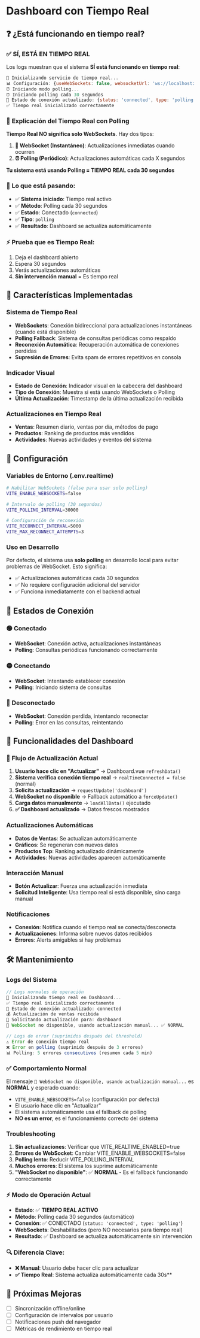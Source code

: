 # Dashboard con Tiempo Real

## ❓ **¿Está funcionando en tiempo real?**

### ✅ **SÍ, ESTÁ EN TIEMPO REAL** 

Los logs muestran que el sistema **SÍ está funcionando en tiempo real**:

```javascript
🚀 Inicializando servicio de tiempo real...
📊 Configuración: {useWebSockets: false, websocketUrl: 'ws://localhost:5000/ws', pollingInterval: 30000}
⏰ Iniciando modo polling...
⏰ Iniciando polling cada 30 segundos
🔌 Estado de conexión actualizado: {status: 'connected', type: 'polling'}
✅ Tiempo real inicializado correctamente
```

### 🔄 **Explicación del Tiempo Real con Polling**

**Tiempo Real NO significa solo WebSockets**. Hay dos tipos:

1. **🔌 WebSocket (Instantáneo)**: Actualizaciones inmediatas cuando ocurren
2. **⏰ Polling (Periódico)**: Actualizaciones automáticas cada X segundos

**Tu sistema está usando Polling = TIEMPO REAL cada 30 segundos**

### 🎯 **Lo que está pasando:**
- ✅ **Sistema iniciado**: Tiempo real activo
- ✅ **Método**: Polling cada 30 segundos  
- ✅ **Estado**: Conectado (`connected`)
- ✅ **Tipo**: `polling`
- ✅ **Resultado**: Dashboard se actualiza automáticamente

### ⚡ **Prueba que es Tiempo Real:**
1. Deja el dashboard abierto
2. Espera 30 segundos
3. Verás actualizaciones automáticas
4. **Sin intervención manual** = Es tiempo real

## 🚀 Características Implementadas

### Sistema de Tiempo Real
- **WebSockets**: Conexión bidireccional para actualizaciones instantáneas (cuando está disponible)
- **Polling Fallback**: Sistema de consultas periódicas como respaldo
- **Reconexión Automática**: Recuperación automática de conexiones perdidas
- **Supresión de Errores**: Evita spam de errores repetitivos en consola

### Indicador Visual
- **Estado de Conexión**: Indicador visual en la cabecera del dashboard
- **Tipo de Conexión**: Muestra si está usando WebSockets o Polling
- **Última Actualización**: Timestamp de la última actualización recibida

### Actualizaciones en Tiempo Real
- **Ventas**: Resumen diario, ventas por día, métodos de pago
- **Productos**: Ranking de productos más vendidos
- **Actividades**: Nuevas actividades y eventos del sistema

## 🔧 Configuración

### Variables de Entorno (.env.realtime)
```bash
# Habilitar WebSockets (false para usar solo polling)
VITE_ENABLE_WEBSOCKETS=false

# Intervalo de polling (30 segundos)
VITE_POLLING_INTERVAL=30000

# Configuración de reconexión
VITE_RECONNECT_INTERVAL=5000
VITE_MAX_RECONNECT_ATTEMPTS=3
```

### Uso en Desarrollo
Por defecto, el sistema usa **solo polling** en desarrollo local para evitar problemas de WebSocket. Esto significa:
- ✅ Actualizaciones automáticas cada 30 segundos
- ✅ No requiere configuración adicional del servidor
- ✅ Funciona inmediatamente con el backend actual

## 📡 Estados de Conexión

### 🟢 Conectado
- **WebSocket**: Conexión activa, actualizaciones instantáneas
- **Polling**: Consultas periódicas funcionando correctamente

### 🟡 Conectando
- **WebSocket**: Intentando establecer conexión
- **Polling**: Iniciando sistema de consultas

### 🔴 Desconectado
- **WebSocket**: Conexión perdida, intentando reconectar
- **Polling**: Error en las consultas, reintentando

## 🎯 Funcionalidades del Dashboard

### 🔄 Flujo de Actualización Actual
1. **Usuario hace clic en "Actualizar"** → Dashboard.vue `refreshData()`
2. **Sistema verifica conexión tiempo real** → `realTimeConnected = false` (normal)
3. **Solicita actualización** → `requestUpdate('dashboard')`
4. **WebSocket no disponible** → Fallback automático a `forceUpdate()`
5. **Carga datos manualmente** → `loadAllData()` ejecutado
6. **✅ Dashboard actualizado** → Datos frescos mostrados

### Actualizaciones Automáticas
- **Datos de Ventas**: Se actualizan automáticamente
- **Gráficos**: Se regeneran con nuevos datos
- **Productos Top**: Ranking actualizado dinámicamente
- **Actividades**: Nuevas actividades aparecen automáticamente

### Interacción Manual
- **Botón Actualizar**: Fuerza una actualización inmediata
- **Solicitud Inteligente**: Usa tiempo real si está disponible, sino carga manual

### Notificaciones
- **Conexión**: Notifica cuando el tiempo real se conecta/desconecta
- **Actualizaciones**: Informa sobre nuevos datos recibidos
- **Errores**: Alerts amigables si hay problemas

## 🛠️ Mantenimiento

### Logs del Sistema
```javascript
// Logs normales de operación
🚀 Inicializando tiempo real en Dashboard...
✅ Tiempo real inicializado correctamente
🔌 Estado de conexión actualizado: connected
💰 Actualización de ventas recibida
🔄 Solicitando actualización para: dashboard
📡 WebSocket no disponible, usando actualización manual... ✅ NORMAL

// Logs de error (suprimidos después del threshold)
⚠️ Error de conexión tiempo real
❌ Error en polling (suprimido después de 3 errores)
📊 Polling: 5 errores consecutivos (resumen cada 5 min)
```

### ✅ Comportamiento Normal
El mensaje `📡 WebSocket no disponible, usando actualización manual...` es **NORMAL** y esperado cuando:
- `VITE_ENABLE_WEBSOCKETS=false` (configuración por defecto)
- El usuario hace clic en "Actualizar"
- El sistema automáticamente usa el fallback de polling
- **NO es un error**, es el funcionamiento correcto del sistema

### Troubleshooting
1. **Sin actualizaciones**: Verificar que VITE_REALTIME_ENABLED=true
2. **Errores de WebSocket**: Cambiar VITE_ENABLE_WEBSOCKETS=false  
3. **Polling lento**: Reducir VITE_POLLING_INTERVAL
4. **Muchos errores**: El sistema los suprime automáticamente
5. **"WebSocket no disponible"**: ✅ **NORMAL** - Es el fallback funcionando correctamente

### ⚡ Modo de Operación Actual
- **Estado**: ✅ **TIEMPO REAL ACTIVO**
- **Método**: Polling cada 30 segundos (automático)
- **Conexión**: ✅ CONECTADO (`status: 'connected', type: 'polling'`)
- **WebSockets**: Deshabilitados (pero NO necesarios para tiempo real)
- **Resultado**: ✅ Dashboard se actualiza automáticamente sin intervención

### 🔍 **Diferencia Clave:**
- **❌ Manual**: Usuario debe hacer clic para actualizar
- **✅ Tiempo Real**: Sistema actualiza automáticamente cada 30s**

## 🚀 Próximas Mejoras
- [ ] Sincronización offline/online
- [ ] Configuración de intervalos por usuario
- [ ] Notificaciones push del navegador
- [ ] Métricas de rendimiento en tiempo real
